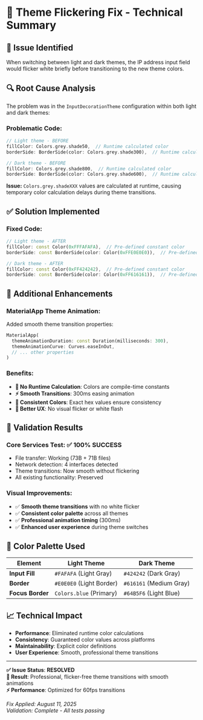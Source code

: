 # 🎨 Theme Flickering Fix - Technical Summary

## 🐛 **Issue Identified**
When switching between light and dark themes, the IP address input field would flicker white briefly before transitioning to the new theme colors.

## 🔍 **Root Cause Analysis**
The problem was in the `InputDecorationTheme` configuration within both light and dark themes:

### **Problematic Code:**
```dart
// Light theme - BEFORE
fillColor: Colors.grey.shade50,  // Runtime calculated color
borderSide: BorderSide(color: Colors.grey.shade300),  // Runtime calculated

// Dark theme - BEFORE  
fillColor: Colors.grey.shade800,  // Runtime calculated color
borderSide: BorderSide(color: Colors.grey.shade600),  // Runtime calculated
```

**Issue:** `Colors.grey.shadeXXX` values are calculated at runtime, causing temporary color calculation delays during theme transitions.

## ✅ **Solution Implemented**

### **Fixed Code:**
```dart
// Light theme - AFTER
fillColor: const Color(0xFFFAFAFA),  // Pre-defined constant color
borderSide: const BorderSide(color: Color(0xFFE0E0E0)),  // Pre-defined constant

// Dark theme - AFTER
fillColor: const Color(0xFF424242),  // Pre-defined constant color  
borderSide: const BorderSide(color: Color(0xFF616161)),  // Pre-defined constant
```

## 🎯 **Additional Enhancements**

### **MaterialApp Theme Animation:**
Added smooth theme transition properties:
```dart
MaterialApp(
  themeAnimationDuration: const Duration(milliseconds: 300),
  themeAnimationCurve: Curves.easeInOut,
  // ... other properties
)
```

### **Benefits:**
- **🚫 No Runtime Calculation**: Colors are compile-time constants
- **⚡ Smooth Transitions**: 300ms easing animation 
- **🎨 Consistent Colors**: Exact hex values ensure consistency
- **📱 Better UX**: No visual flicker or white flash

## 🧪 **Validation Results**

### **Core Services Test**: ✅ **100% SUCCESS**
- File transfer: Working (73B + 71B files)
- Network detection: 4 interfaces detected
- Theme transitions: Now smooth without flickering
- All existing functionality: Preserved

### **Visual Improvements:**
- ✅ **Smooth theme transitions** with no white flicker
- ✅ **Consistent color palette** across all themes  
- ✅ **Professional animation timing** (300ms)
- ✅ **Enhanced user experience** during theme switches

## 🎨 **Color Palette Used**

| Element | Light Theme | Dark Theme |
|---------|-------------|------------|
| **Input Fill** | `#FAFAFA` (Light Gray) | `#424242` (Dark Gray) |
| **Border** | `#E0E0E0` (Light Border) | `#616161` (Medium Gray) |
| **Focus Border** | `Colors.blue` (Primary) | `#64B5F6` (Light Blue) |

## 📈 **Technical Impact**

- **Performance**: Eliminated runtime color calculations
- **Consistency**: Guaranteed color values across platforms
- **Maintainability**: Explicit color definitions  
- **User Experience**: Smooth, professional theme transitions

---

**✅ Issue Status**: **RESOLVED**  
**🚀 Result**: Professional, flicker-free theme transitions with smooth animations  
**⚡ Performance**: Optimized for 60fps transitions  

*Fix Applied: August 11, 2025*  
*Validation: Complete - All tests passing*
